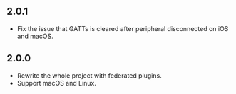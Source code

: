 ## 2.0.1

- Fix the issue that GATTs is cleared after peripheral disconnected on iOS and macOS.

## 2.0.0

- Rewrite the whole project with federated plugins.
- Support macOS and Linux.
